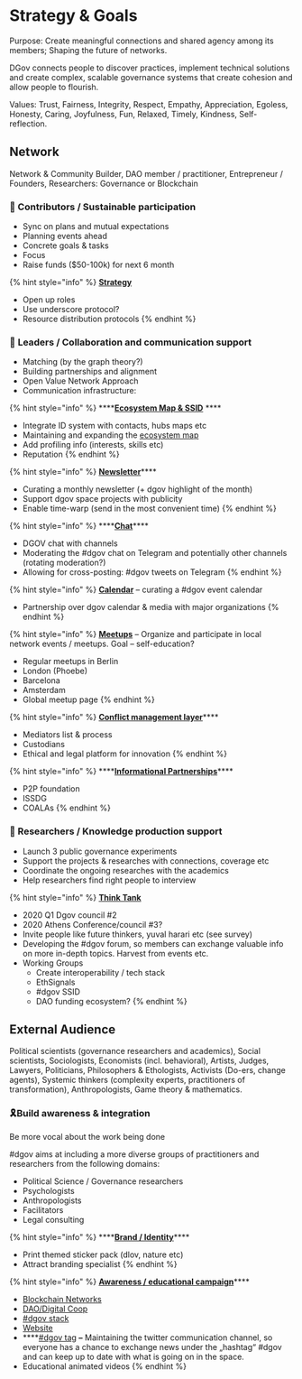# Strategy & Goals

Purpose: Create meaningful connections and shared agency among its members; Shaping the future of networks.

DGov connects people to discover practices, implement technical solutions and create complex, scalable governance systems that create cohesion and allow people to flourish.

Values: Trust, Fairness, Integrity, Respect, Empathy, Appreciation, Egoless, Honesty, Caring, Joyfulness, Fun, Relaxed, Timely, Kindness, Self-reflection.

## **Network** 

Network & Community Builder, DAO member / practitioner, Entrepreneur / Founders, Researchers: Governance or Blockchain

### 🌱 Contributors / Sustainable participation

* Sync on plans and mutual expectations
* Planning events ahead
* Concrete goals & tasks
* Focus
* Raise funds \($50-100k\) for next 6 month

{% hint style="info" %}
[**Strategy**](strategy.md)

* Open up roles
* Use underscore protocol?
* Resource distribution protocols
{% endhint %}

### 🤝 **Leaders / Collaboration and communication support**

* Matching \(by the graph theory?\)
* Building partnerships and alignment
* Open Value Network Approach
* Communication infrastructure:

{% hint style="info" %}
\*\*\*\*[**Ecosystem Map & SSID**](https://graphcommons.com/graphs/6a993e34-d8b0-4425-83ce-67c3560429e7?auto=true&svg=true) ****

* Integrate ID system with contacts, hubs maps etc
* Maintaining and expanding the [ecosystem map](https://wiki.dgov.foundation/map-of-the-industry-landscape)
* Add profiling info \(interests, skills etc\)
* Reputation
{% endhint %}

{% hint style="info" %}
[**Newsletter**](../newsletter/)\*\*\*\*

* Curating a monthly newsletter \(+ dgov highlight of the month\)
* Support dgov space projects with publicity
* Enable time-warp \(send in the most convenient time\)
{% endhint %}

{% hint style="info" %}
\*\*\*\*[**Chat**](../chat.md)\*\*\*\*

* DGOV chat with channels
* Moderating the \#dgov chat on Telegram and potentially other channels \(rotating moderation?\)
* Allowing for cross-posting: \#dgov tweets on Telegram
{% endhint %}

{% hint style="info" %}
[**Calendar**](../dgov-industry-landscape.md) – curating a \#dgov event calendar 

* Partnership over dgov calendar & media with major organizations
{% endhint %}

{% hint style="info" %}
[**Meetups**](../meetups.md) – Organize and participate in local network events / meetups. Goal – self-education?

* Regular meetups in Berlin
* London \(Phoebe\)
* Barcelona
* Amsterdam
* Global meetup page
{% endhint %}

{% hint style="info" %}
[**Conflict management layer**](../conflict-management-layer.md)\*\*\*\*

* Mediators list & process
* Custodians
* Ethical and legal platform for innovation
{% endhint %}

{% hint style="info" %}
\*\*\*\*[**Informational Partnerships**](../informational-partnerships.md)\*\*\*\*

* P2P foundation
* ISSDG
* COALAs
{% endhint %}

### 🧠 Researchers / Knowledge production support

* Launch 3 public governance experiments
* Support the projects & researches with connections, coverage etc
* Coordinate the ongoing researches with the academics
* Help researchers find right people to interview

{% hint style="info" %}
[**Think Tank**](../councils.md)

* 2020 Q1 Dgov council \#2
* 2020 Athens Conference/council \#3?
* Invite people like future thinkers, yuval harari  etc \(see survey\)
* Developing the \#dgov forum, so members can exchange valuable info on more in-depth topics. Harvest from events etc.
* Working Groups
  * Create interoperability / tech stack
  * EthSignals
  * \#dgov SSID
  * DAO funding ecosystem?
{% endhint %}

## External Audience

Political scientists \(governance researchers and academics\), Social scientists, Sociologists, Economists \(incl. behavioral\), Artists, Judges, Lawyers, Politicians, Philosophers & Ethologists, Activists \(Do-ers, change agents\), Systemic thinkers \(complexity experts, practitioners of transformation\), Anthropologists, Game theory & mathematics.

### 🎗️Build awareness & integration

Be more vocal about the work being done

\#dgov aims at including a more diverse groups of practitioners and researchers from the following domains:

* Political Science / Governance researchers
* Psychologists
* Anthropologists
* Facilitators
* Legal consulting 

{% hint style="info" %}
\*\*\*\*[**Brand / Identity**](../identity.md)\*\*\*\*

* Print themed sticker pack \(dlov, nature etc\)
* Attract branding specialist
{% endhint %}

{% hint style="info" %}
[**Awareness / educational campaign**](../awareness-educational-campaign.md)\*\*\*\*

* [Blockchain Networks](https://mapping.daolandscape.today/network-governance/blockchain-summary)
* [DAO/Digital Coop](https://mapping.daolandscape.today/network-governance/dao-case-study-research)
* [\#dgov stack](../dgov-stack.md)
* [Website](https://twitter.com/hashtag/dgov)
* \*\*\*\*[\#dgov tag](https://twitter.com/hashtag/dgov) **–** Maintaining the twitter communication channel, so everyone has a chance to exchange news under the „hashtag“ \#dgov and can keep up to date with what is going on in the space.
* Educational animated videos
{% endhint %}

